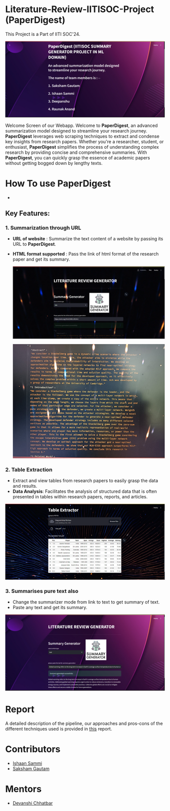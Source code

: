 # Literature-Review-IITISOC-Project (PaperDigest)

This Project is a Part of IITI SOC'24.

![Web Page](https://github.com/CompilerIsHere/Literature-Review-IITISOC-ProjectProject/blob/main/Images/Screenshot%20(46).png)

Welcome Screen of our Webapp.
Welcome to **PaperDigest**, an advanced summarization model designed to streamline your research journey. **PaperDigest** leverages web scraping techniques to extract and condense key insights from research papers.
Whether you're a researcher, student, or enthusiast, **PaperDigest** simplifies the process of understanding complex research by providing concise and comprehensive summaries. With **PaperDigest**, you can quickly grasp the essence of academic papers without getting bogged down by lengthy texts.

# How To use PaperDigest

* 

## Key Features:
### 1. Summarization through URL
* **URL of website** : Summarize the text content of a website by passing its URL to **PaperDigest**.
* **HTML format supported** : Pass the link of html format of the research paper and get its summary.

  ![Summary](https://github.com/CompilerIsHere/Literature-Review-IITISOC-ProjectProject/blob/main/Images/Screenshot%20(43).png)

  ![Summary](https://github.com/CompilerIsHere/Literature-Review-IITISOC-ProjectProject/blob/main/Images/WhatsApp%20Image%202024-07-26%20at%207.35.07%20PM.jpeg)

### 2. Table Extraction
* Extract and view tables from research papers to easily grasp the data and results.
*  **Data Analysis**: Facilitates the analysis of structured data that is often presented in tables within research papers, reports, and articles.

  ![Extracted Table](https://github.com/CompilerIsHere/Literature-Review-IITISOC-ProjectProject/blob/main/Images/Screenshot%20(42).png)

### 3. Summarises pure text also
* Change the summarizer mode from link to text to get summary of text.
* Paste any text and get its summary.

![Pure Text Summary](https://github.com/CompilerIsHere/Literature-Review-IITISOC-ProjectProject/blob/main/Images/Screenshot%20(47).png)

# Report
A detailed description of the pipeline, our approaches and pros-cons of the different techniques used is provided in [this](https://docs.google.com/presentation/d/1GYszBk102gT_zUnR5IGqz-3w63NqaYxd/edit?usp=sharing&ouid=109163125186636273961&rtpof=true&sd=true) report.

# Contributors
* [Ishaan Sammi](https://github.com/IshaanSammi)
* [Saksham Gautam](https://github.com/CompilerIsHere)

# Mentors
* [Devanshi Chhatbar](https://github.com/devanshi00)
